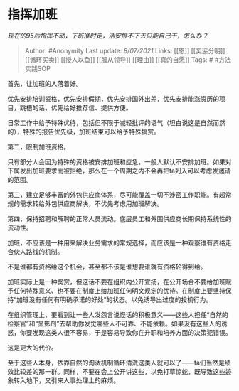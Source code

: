# 指挥加班
*现在的95后指挥不动，下班准时走，活安排不下去只能自己干，怎么办？*

> Author: #Anonymity 
Last update: *8/07/2021* 
Links: [[恩]] [[奖惩分明]] [[循环买卖]] [[授人以鱼]] [[服从领导]] [[理由]] [[真的自愿]]
Tags: # #方法实践SOP  

首先，让加班的人落着好。

优先安排培训资格，优先安排假期，优先安排国外出差，优先安排能涨资历的项目，跳槽的话，优先给好推荐信、提供方便。

日常工作中给予特殊优待，包括但不限于减轻批评的语气（坦白说这是自然而然的），特殊的报告优先级，加班结束可以给予特殊犒赏。

  

第二，限制加班资格。

只有部分人会因为特殊的资格被安排加班和应急，一般人默认不安排加班。如果对下属发出加班要求而被拒绝，那么在一个周期之内不会再把ta列入可以考虑发邀请的范围。

  

第三，建立足够丰富的外包供应商体系，尽可能覆盖一切不涉密工作职能。有超常规的需求转给外包供应商解决，不优先考虑用加班解决。

第四，保持招聘和解聘的正常人员流动。底层员工和外围供应商长期保持系统性的流动性。

  

加班，不应该是一种用来解决业务需求的常规选择，而应该是一种观察谁有资格走合伙人路线的机制。

不是谁都有资格给这个机会，甚至都不该是谁想要谁就有资格轮得到给。

加班实际上是一种奖赏，但这话不要在组织内公开宣扬，在公开场合不要给加班赋予任何特殊意义、也不要在制度上给加班任何明文规定的优待。在制度上要坚持保持“加班没有任何有明确承诺的好处”的状态。以免诱导出过度的投机行为。

在组织管理上，要看到让一些人发怨言说怪话的积极意义——这些人担任“自然的检察官”和“显影剂”去帮助你发觉哪些人不可靠、不能依赖。如果没有这些人的诱惑，你要发现这类人很不容易，于是容易导致你在升职和培养方面的决策犯错误。

  

这是更大的代价。

  

至于这些人本身，依靠自然的淘汰机制循环清洗这类人就可以了——ta们当然是绩效比较差的那一群。同样，不要在会上公开讲这些，以免打草惊蛇，既导致这些迹象转入地下，又引来人事处理上的麻烦。